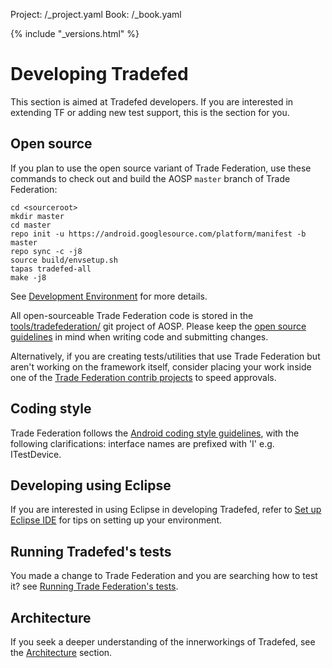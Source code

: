 Project: /_project.yaml
Book: /_book.yaml

{% include "_versions.html" %}

<!--
  Copyright 2019 The Android Open Source Project

  Licensed under the Apache License, Version 2.0 (the "License");
  you may not use this file except in compliance with the License.
  You may obtain a copy of the License at

      http://www.apache.org/licenses/LICENSE-2.0

  Unless required by applicable law or agreed to in writing, software
  distributed under the License is distributed on an "AS IS" BASIS,
  WITHOUT WARRANTIES OR CONDITIONS OF ANY KIND, either express or implied.
  See the License for the specific language governing permissions and
  limitations under the License.
-->

# Developing Tradefed

This section is aimed at Tradefed developers. If you are interested in extending
TF or adding new test support, this is the section for you.

## Open source

If you plan to use the open source variant of Trade Federation, use these
commands to check out and build the AOSP `master` branch of Trade Federation:

```shell
cd <sourceroot>
mkdir master
cd master
repo init -u https://android.googlesource.com/platform/manifest -b master
repo sync -c -j8
source build/envsetup.sh
tapas tradefed-all
make -j8
```


See [Development Environment](/devices/tech/test_infra/tradefed/fundamentals/machine_setup.html)
for more details.

All open-sourceable Trade Federation code is stored in the
[tools/tradefederation/](https://android.googlesource.com/platform/tools/tradefederation/)
git project of AOSP. Please keep the
[open source guidelines](/setup/contribute/code-style)
in mind when writing code and submitting changes.

Alternatively, if you are creating tests/utilities that use Trade Federation but
aren't working on the framework itself, consider placing your work inside one of
the [Trade Federation contrib projects](contribute-noncore) to speed approvals.

## Coding style

Trade Federation follows the
[Android coding style guidelines](/source/code-style.html),
with the following clarifications: interface names are prefixed with 'I' e.g.
ITestDevice.

## Developing using Eclipse

If you are interested in using Eclipse in developing Tradefed, refer to
[Set up Eclipse IDE](eclipse) for tips on
setting up your environment.

## Running Tradefed's tests

You made a change to Trade Federation and you are searching how to test it? see
[Running Trade Federation's tests](tf-unit-tests).

## Architecture

If you seek a deeper understanding of the innerworkings of Tradefed, see the
[Architecture](/devices/tech/test_infra/tradefed/architecture) section.
